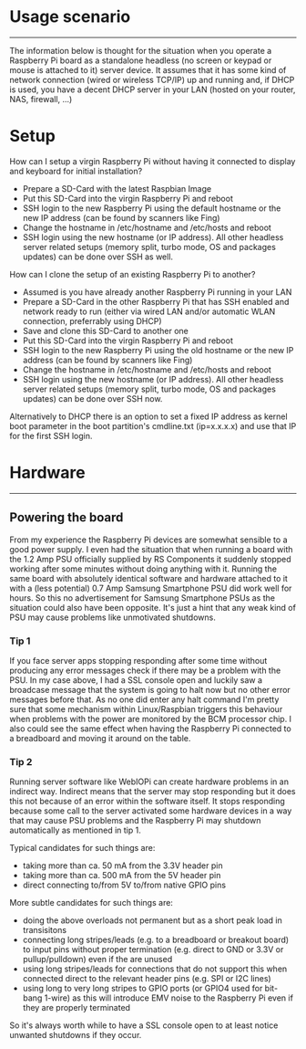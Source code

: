 # Usage scenario #

---


The information below is thought for the situation when you operate a Raspberry Pi board as a standalone headless (no screen or keypad or mouse is attached to it) server device. It assumes that it has some kind of network connection (wired or wireless TCP/IP) up and running and, if DHCP is used, you have a decent DHCP server in your LAN (hosted on your router, NAS, firewall, ...)

# Setup #

How can I setup a virgin Raspberry Pi without having it connected to display and keyboard for initial installation?

  * Prepare a SD-Card with the latest Raspbian Image
  * Put this SD-Card into the virgin Raspberry Pi and reboot
  * SSH login to the new Raspberry Pi using the default hostname or the new IP address (can be found by scanners like Fing)
  * Change the hostname in /etc/hostname and /etc/hosts and reboot
  * SSH login using the new hostname (or IP address). All other headless server related setups (memory split, turbo mode, OS and packages  updates) can be done over SSH as well.


How can I clone the setup of an existing Raspberry Pi to another?

  * Assumed is you have already another Raspberry Pi running in your LAN
  * Prepare a SD-Card in the other Raspberry Pi that has SSH enabled and network ready to run (either via wired LAN and/or automatic WLAN connection, preferrably using DHCP)
  * Save and clone this SD-Card to another one
  * Put this SD-Card into the virgin Raspberry Pi and reboot
  * SSH login to the new Raspberry Pi using the old hostname or the new IP address (can be found by scanners like Fing)
  * Change the hostname in /etc/hostname and /etc/hosts and reboot
  * SSH login using the new hostname (or IP address). All other headless server related setups (memory split, turbo mode, OS and packages  updates) can be done over SSH now.

Alternatively to DHCP there is an option to set a fixed IP address as kernel boot parameter in the boot partition's cmdline.txt (ip=x.x.x.x) and use that IP for the first SSH login.

# Hardware #

---


## Powering the board ##

From my experience the Raspberry Pi devices are somewhat sensible to a good power supply. I even had the situation that when running a board with the 1.2 Amp PSU officially supplied by RS Components it suddenly stopped working after some minutes without doing anything with it. Running the same board with absolutely identical software and hardware attached to it with a (less potential) 0.7 Amp Samsung Smartphone PSU did work well for hours. So this no advertisement for Samsung Smartphone PSUs as the situation could also have been opposite. It's just a hint that any weak kind of PSU may cause problems like unmotivated shutdowns.

### Tip 1 ###

If you face server apps stopping responding after some time without producing any error messages check if there may be a problem with the PSU. In my case above, I had a SSL console open and luckily saw a broadcase message that the system is going to halt now but no other error messages before that. As no one did enter any halt command I'm pretty sure that some mechanism within Linux/Raspbian triggers this behaviour when problems with the power are monitored by the BCM processor chip. I also could see the same effect when having the Raspberry Pi connected to a breadboard and moving it around on the table.

### Tip 2 ###

Running server software like WebIOPi can create hardware problems in an indirect way. Indirect means that the server may stop responding but it does this not because of an error within the software itself. It stops responding because some call to the server activated some hardware devices in a way that may cause PSU problems and the Raspberry Pi may shutdown automatically as mentioned in tip 1.

Typical candidates for such things are:
  * taking more than ca. 50 mA from the 3.3V header pin
  * taking more than ca. 500 mA from the 5V header pin
  * direct connecting to/from 5V to/from native GPIO pins

More subtle candidates for such things are:
  * doing the above overloads not permanent but as a short peak load in transisitons
  * connecting long stripes/leads (e.g. to a breadboard or breakout board) to input pins without proper termination (e.g. direct to GND or 3.3V or pullup/pulldown) even if the are unused
  * using long stripes/leads for connections that do not support this when connected direct to the relevant header pins (e.g. SPI or I2C lines)
  * using long to very long stripes to GPIO ports (or GPIO4 used for bit-bang 1-wire) as this will introduce EMV noise to the Raspberry Pi even if they are properly terminated

So it's always worth while to have a SSL console open to at least notice unwanted shutdowns if they occur.